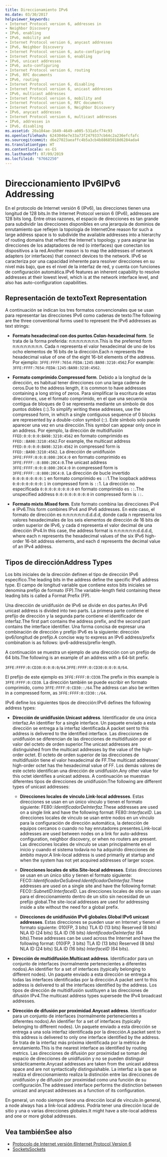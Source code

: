 ```yaml
---
title: Direccionamiento IPv6
ms.date: 03/30/2017
helpviewer_keywords:
- Internet Protocol version 6, addresses in
- Neighbor Discovery
- IPv6, enabling
- IPv6, mobility and
- Internet Protocol version 6, anycast addresses
- IPv6, Neighbor Discovery
- Internet Protocol version 6, auto-configuring
- Internet Protocol version 6, enabling
- IPv6, unicast addresses
- IPv6, auto-configuring
- Internet Protocol version 6, routing
- IPv6, RFC documents
- IPv6, routing
- Internet Protocol version 6, disabling
- Internet Protocol version 6, unicast addresses
- IPv6, multicast addresses
- Internet Protocol version 6, mobility and
- Internet Protocol version 6, RFC documents
- Internet Protocol version 6, Neighbor Discovery
- IPv6, anycast addresses
- Internet Protocol version 6, multicast addresses
- IPv6, addresses in
- IPv6, disabling
ms.assetid: 20a104ae-1649-4649-a005-531a5cf74c93
ms.openlocfilehash: 6243046e7e33a73f2479337cb64c2a236efcfafc
ms.sourcegitcommit: d6e27023aeaffc4b5a3cb4b88685018d6284ada4
ms.translationtype: HT
ms.contentlocale: es-ES
ms.lasthandoff: 07/09/2019
ms.locfileid: "67662250"
---
```

# <a name="ipv6-addressing"></a><span data-ttu-id="acac1-102">Direccionamiento IPv6</span><span class="sxs-lookup"><span data-stu-id="acac1-102">IPv6 Addressing</span></span>

<span data-ttu-id="acac1-103">En el protocolo de Internet versión 6 (IPv6), las direcciones tienen una longitud de 128 bits.</span><span class="sxs-lookup"><span data-stu-id="acac1-103">In the Internet Protocol version 6 (IPv6), addresses are 128 bits long.</span></span> <span data-ttu-id="acac1-104">Entre otras razones, el espacio de direcciones es tan grande para subdividir las direcciones disponibles en una jerarquía de dominios de enrutamiento que reflejen la topología de Internet</span><span class="sxs-lookup"><span data-stu-id="acac1-104">One reason for such a large address space is to subdivide the available addresses into a hierarchy of routing domains that reflect the Internet's topology.</span></span> <span data-ttu-id="acac1-105">y para asignar las direcciones de los adaptadores de red (o interfaces) que conectan los dispositivos a la red.</span><span class="sxs-lookup"><span data-stu-id="acac1-105">Another reason is to map the addresses of network adapters (or interfaces) that connect devices to the network.</span></span> <span data-ttu-id="acac1-106">IPv6 se caracteriza por una capacidad inherente para resolver direcciones en su nivel más bajo, que es el nivel de la interfaz de red, y cuenta con funciones de configuración automática.</span><span class="sxs-lookup"><span data-stu-id="acac1-106">IPv6 features an inherent capability to resolve addresses at their lowest level, which is at the network interface level, and also has auto-configuration capabilities.</span></span>

## <a name="text-representation"></a><span data-ttu-id="acac1-107">Representación de texto</span><span class="sxs-lookup"><span data-stu-id="acac1-107">Text Representation</span></span>

<span data-ttu-id="acac1-108">A continuación se indican los tres formatos convencionales que se usan para representar las direcciones IPv6 como cadenas de texto:</span><span class="sxs-lookup"><span data-stu-id="acac1-108">The following are the three conventional forms used to represent the IPv6 addresses as text strings:</span></span>

- <span data-ttu-id="acac1-109">**Formato hexadecimal con dos puntos**.</span><span class="sxs-lookup"><span data-stu-id="acac1-109">**Colon-hexadecimal form**.</span></span> <span data-ttu-id="acac1-110">Se trata de la forma preferida: n:n:n:n:n:n:n:n.</span><span class="sxs-lookup"><span data-stu-id="acac1-110">This is the preferred form n:n:n:n:n:n:n:n.</span></span> <span data-ttu-id="acac1-111">Cada n representa el valor hexadecimal de uno de los ocho elementos de 16 bits de la dirección.</span><span class="sxs-lookup"><span data-stu-id="acac1-111">Each n represents the hexadecimal value of one of the eight 16-bit elements of the address.</span></span> <span data-ttu-id="acac1-112">Por ejemplo: `3FFE:FFFF:7654:FEDA:1245:BA98:3210:4562`.</span><span class="sxs-lookup"><span data-stu-id="acac1-112">For example: `3FFE:FFFF:7654:FEDA:1245:BA98:3210:4562`.</span></span>

- <span data-ttu-id="acac1-113">**Formato comprimido**.</span><span class="sxs-lookup"><span data-stu-id="acac1-113">**Compressed form**.</span></span> <span data-ttu-id="acac1-114">Debido a la longitud de la dirección, es habitual tener direcciones con una larga cadena de ceros.</span><span class="sxs-lookup"><span data-stu-id="acac1-114">Due to the address length, it is common to have addresses containing a long string of zeros.</span></span> <span data-ttu-id="acac1-115">Para simplificar la escritura de estas direcciones, use el formato comprimido, en el que una secuencia contigua de bloques de 0 se representa mediante un símbolo de dos puntos dobles (::).</span><span class="sxs-lookup"><span data-stu-id="acac1-115">To simplify writing these addresses, use the compressed form, in which a single contiguous sequence of 0 blocks are represented by a double-colon symbol (::).</span></span> <span data-ttu-id="acac1-116">Este símbolo solo puede aparecer una vez en una dirección.</span><span class="sxs-lookup"><span data-stu-id="acac1-116">This symbol can appear only once in an address.</span></span> <span data-ttu-id="acac1-117">Por ejemplo, la dirección de multidifusión `FFED:0:0:0:0:BA98:3210:4562` en formato comprimido es `FFED::BA98:3210:4562`.</span><span class="sxs-lookup"><span data-stu-id="acac1-117">For example, the multicast address `FFED:0:0:0:0:BA98:3210:4562` in compressed form is `FFED::BA98:3210:4562`.</span></span> <span data-ttu-id="acac1-118">La dirección de unidifusión `3FFE:FFFF:0:0:8:800:20C4:0` en formato comprimido es `3FFE:FFFF::8:800:20C4:0`.</span><span class="sxs-lookup"><span data-stu-id="acac1-118">The unicast address `3FFE:FFFF:0:0:8:800:20C4:0` in compressed form is `3FFE:FFFF::8:800:20C4:0`.</span></span> <span data-ttu-id="acac1-119">La dirección de bucle invertido `0:0:0:0:0:0:0:1` en formato comprimido es `::`1.</span><span class="sxs-lookup"><span data-stu-id="acac1-119">The loopback address `0:0:0:0:0:0:0:1` in compressed form is `::`1.</span></span> <span data-ttu-id="acac1-120">La dirección no especificada `0:0:0:0:0:0:0:0` en formato comprimido es `::`.</span><span class="sxs-lookup"><span data-stu-id="acac1-120">The unspecified address `0:0:0:0:0:0:0:0` in compressed form is `::`.</span></span>

- <span data-ttu-id="acac1-121">**Formato mixto**.</span><span class="sxs-lookup"><span data-stu-id="acac1-121">**Mixed form**.</span></span> <span data-ttu-id="acac1-122">Este formato combina las direcciones IPv4 e IPv6.</span><span class="sxs-lookup"><span data-stu-id="acac1-122">This form combines IPv4 and IPv6 addresses.</span></span> <span data-ttu-id="acac1-123">En este caso, el formato de dirección es n:n:n:n:n:n:d.d.d.d, donde cada n representa los valores hexadecimales de los seis elementos de dirección de 16 bits de orden superior de IPv6, y cada d representa el valor decimal de una dirección IPv4.</span><span class="sxs-lookup"><span data-stu-id="acac1-123">In this case, the address format is n:n:n:n:n:n:d.d.d.d, where each n represents the hexadecimal values of the six IPv6 high-order 16-bit address elements, and each d represents the decimal value of an IPv4 address.</span></span>

## <a name="address-types"></a><span data-ttu-id="acac1-124">Tipos de dirección</span><span class="sxs-lookup"><span data-stu-id="acac1-124">Address Types</span></span>

<span data-ttu-id="acac1-125">Los bits iniciales de la dirección definen el tipo de dirección IPv6 específico.</span><span class="sxs-lookup"><span data-stu-id="acac1-125">The leading bits in the address define the specific IPv6 address type.</span></span> <span data-ttu-id="acac1-126">El campo de longitud variable que contiene estos bits iniciales se denomina prefijo de formato (FP).</span><span class="sxs-lookup"><span data-stu-id="acac1-126">The variable-length field containing these leading bits is called a Format Prefix (FP).</span></span>

<span data-ttu-id="acac1-127">Una dirección de unidifusión de IPv6 se divide en dos partes.</span><span class="sxs-lookup"><span data-stu-id="acac1-127">An IPv6 unicast address is divided into two parts.</span></span> <span data-ttu-id="acac1-128">La primera parte contiene el prefijo de dirección y la segunda parte contiene el identificador de interfaz.</span><span class="sxs-lookup"><span data-stu-id="acac1-128">The first part contains the address prefix, and the second part contains the interface identifier.</span></span> <span data-ttu-id="acac1-129">Una forma concisa de expresar una combinación de dirección y prefijo IPv6 es la siguiente: dirección ipv6/longitud de prefijo.</span><span class="sxs-lookup"><span data-stu-id="acac1-129">A concise way to express an IPv6 address/prefix combination is as follows: ipv6-address/prefix-length.</span></span>

<span data-ttu-id="acac1-130">A continuación se muestra un ejemplo de una dirección con un prefijo de 64 bits.</span><span class="sxs-lookup"><span data-stu-id="acac1-130">The following is an example of an address with a 64-bit prefix.</span></span>

<span data-ttu-id="acac1-131">`3FFE:FFFF:0:CD30:0:0:0:0/64`.</span><span class="sxs-lookup"><span data-stu-id="acac1-131">`3FFE:FFFF:0:CD30:0:0:0:0/64`.</span></span>

<span data-ttu-id="acac1-132">El prefijo de este ejemplo es `3FFE:FFFF:0:CD30`.</span><span class="sxs-lookup"><span data-stu-id="acac1-132">The prefix in this example is `3FFE:FFFF:0:CD30`.</span></span> <span data-ttu-id="acac1-133">La dirección también se puede escribir en formato comprimido, como `3FFE:FFFF:0:CD30::/64`.</span><span class="sxs-lookup"><span data-stu-id="acac1-133">The address can also be written in a compressed form, as `3FFE:FFFF:0:CD30::/64`.</span></span>

<span data-ttu-id="acac1-134">IPv6 define los siguientes tipos de dirección:</span><span class="sxs-lookup"><span data-stu-id="acac1-134">IPv6 defines the following address types:</span></span>

- <span data-ttu-id="acac1-135">**Dirección de unidifusión**.</span><span class="sxs-lookup"><span data-stu-id="acac1-135">**Unicast address**.</span></span> <span data-ttu-id="acac1-136">Identificador de una única interfaz.</span><span class="sxs-lookup"><span data-stu-id="acac1-136">An identifier for a single interface.</span></span> <span data-ttu-id="acac1-137">Un paquete enviado a esta dirección se entrega a la interfaz identificada.</span><span class="sxs-lookup"><span data-stu-id="acac1-137">A packet sent to this address is delivered to the identified interface.</span></span> <span data-ttu-id="acac1-138">Las direcciones de unidifusión se diferencian de las direcciones de multidifusión por el valor del octeto de orden superior.</span><span class="sxs-lookup"><span data-stu-id="acac1-138">The unicast addresses are distinguished from the multicast addresses by the value of the high-order octet.</span></span> <span data-ttu-id="acac1-139">El octeto de orden superior de las direcciones de multidifusión tiene el valor hexadecimal de FF.</span><span class="sxs-lookup"><span data-stu-id="acac1-139">The multicast addresses' high-order octet has the hexadecimal value of FF.</span></span> <span data-ttu-id="acac1-140">Los demás valores de este octeto identifican una dirección de unidifusión.</span><span class="sxs-lookup"><span data-stu-id="acac1-140">Any other value for this octet identifies a unicast address.</span></span> <span data-ttu-id="acac1-141">A continuación se muestran diferentes tipos de direcciones de unidifusión:</span><span class="sxs-lookup"><span data-stu-id="acac1-141">The following are different types of unicast addresses:</span></span>

  - <span data-ttu-id="acac1-142">**Direcciones locales de vínculo**.</span><span class="sxs-lookup"><span data-stu-id="acac1-142">**Link-local addresses**.</span></span> <span data-ttu-id="acac1-143">Estas direcciones se usan en un único vínculo y tienen el formato siguiente: FE80::*IdentificadorDeInterfaz*.</span><span class="sxs-lookup"><span data-stu-id="acac1-143">These addresses are used on a single link and have the following format: FE80::*InterfaceID*.</span></span> <span data-ttu-id="acac1-144">Las direcciones locales de vínculo se usan entre nodos en un vínculo para la configuración de dirección automática, la detección de equipos cercanos o cuando no hay enrutadores presentes.</span><span class="sxs-lookup"><span data-stu-id="acac1-144">Link-local addresses are used between nodes on a link for auto-address configuration, neighbor discovery, or when no routers are present.</span></span> <span data-ttu-id="acac1-145">Las direcciones locales de vínculo se usan principalmente en el inicio y cuando el sistema todavía no ha adquirido direcciones de ámbito mayor.</span><span class="sxs-lookup"><span data-stu-id="acac1-145">A link-local address is used primarily at startup and when the system has not yet acquired addresses of larger scope.</span></span>

  - <span data-ttu-id="acac1-146">**Direcciones locales de sitio**.</span><span class="sxs-lookup"><span data-stu-id="acac1-146">**Site-local addresses**.</span></span> <span data-ttu-id="acac1-147">Estas direcciones se usan en un único sitio y tienen el formato siguiente: FEC0::*IdentificadorDeSubred*:*IdentificadorDeInterfaz*.</span><span class="sxs-lookup"><span data-stu-id="acac1-147">These addresses are used on a single site and have the following format: FEC0::*SubnetID*:*InterfaceID*.</span></span> <span data-ttu-id="acac1-148">Las direcciones locales de sitio se usan para el direccionamiento dentro de un sitio sin necesidad de un prefijo global.</span><span class="sxs-lookup"><span data-stu-id="acac1-148">The site-local addresses are used for addressing inside a site without the need for a global prefix.</span></span>

  - <span data-ttu-id="acac1-149">**Direcciones de unidifusión IPv6 globales**.</span><span class="sxs-lookup"><span data-stu-id="acac1-149">**Global IPv6 unicast addresses**.</span></span> <span data-ttu-id="acac1-150">Estas direcciones se pueden usar en Internet y tienen el formato siguiente: 010(FP, 3 bits) TLA ID (13 bits) Reserved (8 bits) NLA ID (24 bits) SLA ID (16 bits) *IdentificadorDeInterfaz* (64 bits).</span><span class="sxs-lookup"><span data-stu-id="acac1-150">These addresses can be used across the Internet and have the following format: 010(FP, 3 bits) TLA ID (13 bits) Reserved (8 bits) NLA ID (24 bits) SLA ID (16 bits) *InterfaceID* (64 bits).</span></span>

- <span data-ttu-id="acac1-151">**Dirección de multidifusión**.</span><span class="sxs-lookup"><span data-stu-id="acac1-151">**Multicast address**.</span></span> <span data-ttu-id="acac1-152">Identificador para un conjunto de interfaces (normalmente pertenecientes a diferentes nodos).</span><span class="sxs-lookup"><span data-stu-id="acac1-152">An identifier for a set of interfaces (typically belonging to different nodes).</span></span> <span data-ttu-id="acac1-153">Un paquete enviado a esta dirección se entrega a todas las interfaces identificadas por la dirección.</span><span class="sxs-lookup"><span data-stu-id="acac1-153">A packet sent to this address is delivered to all the interfaces identified by the address.</span></span> <span data-ttu-id="acac1-154">Los tipos de dirección de multidifusión sustituyen a las direcciones de difusión IPv4.</span><span class="sxs-lookup"><span data-stu-id="acac1-154">The multicast address types supersede the IPv4 broadcast addresses.</span></span>

- <span data-ttu-id="acac1-155">**Dirección de difusión por proximidad**.</span><span class="sxs-lookup"><span data-stu-id="acac1-155">**Anycast address**.</span></span> <span data-ttu-id="acac1-156">Identificador para un conjunto de interfaces (normalmente pertenecientes a diferentes nodos).</span><span class="sxs-lookup"><span data-stu-id="acac1-156">An identifier for a set of interfaces (typically belonging to different nodes).</span></span> <span data-ttu-id="acac1-157">Un paquete enviado a esta dirección se entrega a una sola interfaz identificada por la dirección.</span><span class="sxs-lookup"><span data-stu-id="acac1-157">A packet sent to this address is delivered to only one interface identified by the address.</span></span> <span data-ttu-id="acac1-158">Se trata de la interfaz más próxima identificada por la métrica de enrutamiento.</span><span class="sxs-lookup"><span data-stu-id="acac1-158">This is the nearest interface as identified by routing metrics.</span></span> <span data-ttu-id="acac1-159">Las direcciones de difusión por proximidad se toman del espacio de direcciones de unidifusión y no se pueden distinguir sintácticamente.</span><span class="sxs-lookup"><span data-stu-id="acac1-159">Anycast addresses are taken from the unicast address space and are not syntactically distinguishable.</span></span> <span data-ttu-id="acac1-160">La interfaz a la que se realiza el direccionamiento realiza la distinción entre las direcciones de unidifusión y de difusión por proximidad como una función de su configuración.</span><span class="sxs-lookup"><span data-stu-id="acac1-160">The addressed interface performs the distinction between unicast and anycast addresses as a function of its configuration.</span></span>

<span data-ttu-id="acac1-161">En general, un nodo siempre tiene una dirección local de vínculo.</span><span class="sxs-lookup"><span data-stu-id="acac1-161">In general, a node always has a link-local address.</span></span> <span data-ttu-id="acac1-162">Podría tener una dirección local de sitio y una o varias direcciones globales.</span><span class="sxs-lookup"><span data-stu-id="acac1-162">It might have a site-local address and one or more global addresses.</span></span>

## <a name="see-also"></a><span data-ttu-id="acac1-163">Vea también</span><span class="sxs-lookup"><span data-stu-id="acac1-163">See also</span></span>

- [<span data-ttu-id="acac1-164">Protocolo de Internet versión 6</span><span class="sxs-lookup"><span data-stu-id="acac1-164">Internet Protocol Version 6</span></span>](../../../docs/framework/network-programming/internet-protocol-version-6.md)
- [<span data-ttu-id="acac1-165">Sockets</span><span class="sxs-lookup"><span data-stu-id="acac1-165">Sockets</span></span>](../../../docs/framework/network-programming/sockets.md)
